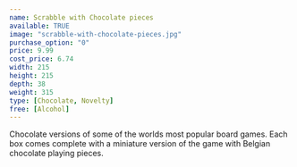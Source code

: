 ```yaml
---
name: Scrabble with Chocolate pieces
available: TRUE
image: "scrabble-with-chocolate-pieces.jpg"
purchase_option: "0"
price: 9.99
cost_price: 6.74
width: 215
height: 215
depth: 38
weight: 315
type: [Chocolate, Novelty]
free: [Alcohol]
---
```

Chocolate versions of some of the worlds most popular board games. Each box comes complete with a miniature version of the game with Belgian chocolate playing pieces.